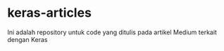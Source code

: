 # keras-articles
Ini adalah repository untuk code yang ditulis pada artikel Medium terkait dengan Keras

